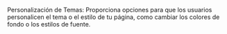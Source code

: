 Personalización de Temas: Proporciona opciones para que los usuarios personalicen el tema o el estilo de tu página, como cambiar los colores de fondo o los estilos de fuente.
